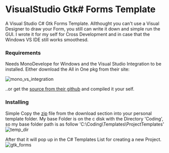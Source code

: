 # VisualStudio Gtk# Forms Template
 A Visual Studio C# Gtk Forms Template.
 Allthought you can't use a Visual Designer to draw your Form, you still can write it down and simple run the GUI.
 I wrote it for my self for Cross Development and in case that the Windows VS IDE still works smoothesd.

### Requirements
 Needs MonoDevelope for Windows and the Visual Studio Integration to be installed. Either download the All in One pkg from their site:
 
 ![mono_vs_integration](https://cloud.githubusercontent.com/assets/1683181/24535872/1b0a85ac-15d7-11e7-80f4-9d7f8985ef9d.png)
 
 ..or get the [source from their github](https://github.com/mono/mono "Mono") and compiled it your self.
 
 
### Installing
 Simple Copy the [zip](https://github.com/cfwprpht/VisualStudio-Gtk-Forms-Template/releases "download template") file from the download section into your personal template folder.
 My base Folder is on the c disk with the Directory 'Coding', so my base folder path is as follow
 'C:\Coding\Templates\ProjectTemplates'
 ![temp_dir](https://cloud.githubusercontent.com/assets/1683181/24535840/f331a560-15d6-11e7-84d2-9bee39b05fb5.png)
 
 After that it will pop up in the C# Templates List for creating a new Project.
 ![gtk_forms](https://cloud.githubusercontent.com/assets/1683181/24535855/0e969194-15d7-11e7-851b-b77023e16b2e.png)
